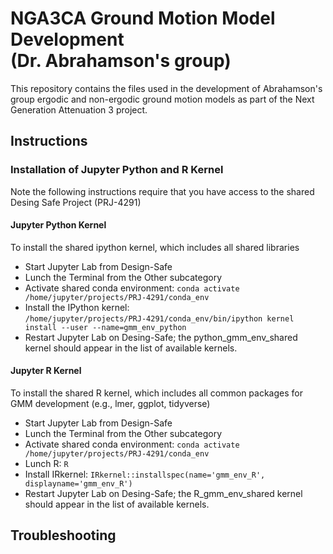 # NGA3CA Ground Motion Model Development <br> (Dr. Abrahamson's group)
This repository contains the files used in the development of Abrahamson's group ergodic and non-ergodic ground motion models as part of the Next Generation Attenuation 3 project.


## Instructions
### Installation of Jupyter Python and R  Kernel 
Note the following instructions require that you have access to the shared Desing Safe Project (PRJ-4291)

#### Jupyter Python Kernel
To install the shared ipython kernel, which includes all shared libraries
* Start Jupyter Lab from Design-Safe
* Lunch the Terminal from the Other subcategory
* Activate shared conda environment: `conda activate /home/jupyter/projects/PRJ-4291/conda_env`
* Install the IPython kernel: <br> `/home/jupyter/projects/PRJ-4291/conda_env/bin/ipython kernel install --user --name=gmm_env_python`
* Restart Jupyter Lab on Desing-Safe; the python_gmm_env_shared kernel should appear in the list of available kernels.
#### Jupyter R Kernel
To install the shared R kernel, which includes all common packages for GMM development (e.g., lmer, ggplot, tidyverse)
* Start Jupyter Lab from Design-Safe
* Lunch the Terminal from the Other subcategory
* Activate shared conda environment: `conda activate /home/jupyter/projects/PRJ-4291/conda_env`
* Lunch R: `R`
* Install IRkernel: `IRkernel::installspec(name='gmm_env_R', displayname='gmm_env_R')`
* Restart Jupyter Lab on Desing-Safe; the R_gmm_env_shared kernel should appear in the list of available kernels.

## Troubleshooting
 

